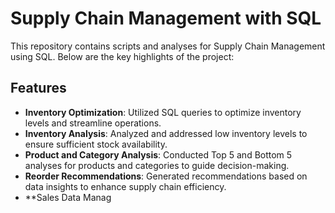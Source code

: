 # Supply Chain Management with SQL

This repository contains scripts and analyses for Supply Chain Management using SQL. Below are the key highlights of the project:

## Features

- **Inventory Optimization**: Utilized SQL queries to optimize inventory levels and streamline operations.
- **Inventory Analysis**: Analyzed and addressed low inventory levels to ensure sufficient stock availability.
- **Product and Category Analysis**: Conducted Top 5 and Bottom 5 analyses for products and categories to guide decision-making.
- **Reorder Recommendations**: Generated recommendations based on data insights to enhance supply chain efficiency.
- **Sales Data Manag
